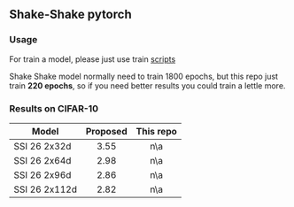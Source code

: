 ## Shake-Shake pytorch

### Usage
For train a model, please just use train [scripts](./scripts)

Shake Shake model normally need to train 1800 epochs, but this repo just
train **220 epochs**, so if you need better results you could train a
lettle more. 

### Results on CIFAR-10 

Model        | Proposed | This repo|
-------      |:--------:|:--------:|
SSI 26 2x32d |3.55	    |n\a	   |
SSI 26 2x64d |2.98	    |n\a	   |
SSI 26 2x96d |2.86	    |n\a	   |
SSI 26 2x112d|2.82	    |n\a	   |
